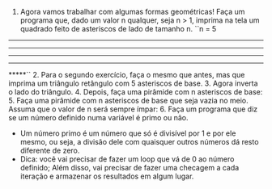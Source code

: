 1. Agora vamos trabalhar com algumas formas geométricas! Faça um programa que, dado um valor n qualquer, seja n > 1, imprima na tela um quadrado feito de asteriscos de lado de tamanho n.
``n = 5

*****
*****
*****
*****
*****``
2. Para o segundo exercício, faça o mesmo que antes, mas que imprima um triângulo retângulo com 5 asteriscos de base.
3. Agora inverta o lado do triângulo.
4. Depois, faça uma pirâmide com n asteriscos de base:
5. Faça uma pirâmide com n asteriscos de base que seja vazia no meio. Assuma que o valor de n será sempre ímpar:
6. Faça um programa que diz se um número definido numa variável é primo ou não.
- Um número primo é um número que só é divisível por 1 e por ele mesmo, ou seja, a divisão dele com quaisquer outros números dá resto diferente de zero.
- Dica: você vai precisar de fazer um loop que vá de 0 ao número definido; Além disso, vai precisar de fazer uma checagem a cada iteração e armazenar os resultados em algum lugar.